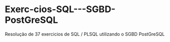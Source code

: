 # Exerc-cios-SQL---SGBD-PostGreSQL
Resolução de 37 exercicios  de SQL / PLSQL  utilizando o SGBD PostGreSQL
